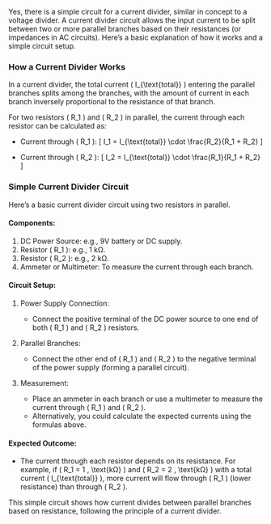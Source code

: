 Yes, there is a simple circuit for a current divider, similar in concept to a voltage divider. A current divider circuit allows the input current to be split between two or more parallel branches based on their resistances (or impedances in AC circuits). Here’s a basic explanation of how it works and a simple circuit setup.

### How a Current Divider Works

In a current divider, the total current \( I_{\text{total}} \) entering the parallel branches splits among the branches, with the amount of current in each branch inversely proportional to the resistance of that branch. 

For two resistors \( R_1 \) and \( R_2 \) in parallel, the current through each resistor can be calculated as:

- Current through \( R_1 \):
  \[
  I_1 = I_{\text{total}} \cdot \frac{R_2}{R_1 + R_2}
  \]

- Current through \( R_2 \):
  \[
  I_2 = I_{\text{total}} \cdot \frac{R_1}{R_1 + R_2}
  \]

### Simple Current Divider Circuit

Here’s a basic current divider circuit using two resistors in parallel.

#### Components:

1. DC Power Source: e.g., 9V battery or DC supply.
2. Resistor \( R_1 \): e.g., 1 kΩ.
3. Resistor \( R_2 \): e.g., 2 kΩ.
4. Ammeter or Multimeter: To measure the current through each branch.

#### Circuit Setup:

1. Power Supply Connection:
   - Connect the positive terminal of the DC power source to one end of both \( R_1 \) and \( R_2 \) resistors.
   
2. Parallel Branches:
   - Connect the other end of \( R_1 \) and \( R_2 \) to the negative terminal of the power supply (forming a parallel circuit).

3. Measurement:
   - Place an ammeter in each branch or use a multimeter to measure the current through \( R_1 \) and \( R_2 \).
   - Alternatively, you could calculate the expected currents using the formulas above.

#### Expected Outcome:

- The current through each resistor depends on its resistance. For example, if \( R_1 = 1 \, \text{kΩ} \) and \( R_2 = 2 \, \text{kΩ} \) with a total current \( I_{\text{total}} \), more current will flow through \( R_1 \) (lower resistance) than through \( R_2 \).
  
This simple circuit shows how current divides between parallel branches based on resistance, following the principle of a current divider.
